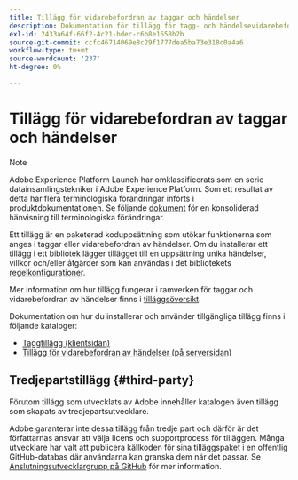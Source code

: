 ```yaml
---
title: Tillägg för vidarebefordran av taggar och händelser
description: Dokumentation för tillägg för tagg- och händelsevidarebefordran i Adobe Experience Platform.
exl-id: 2433a64f-66f2-4c21-bdec-c6b8e1658b2b
source-git-commit: ccfc46714069e8c29f1777dea5ba73e318c0a4a6
workflow-type: tm+mt
source-wordcount: '237'
ht-degree: 0%

---
```


# Tillägg för vidarebefordran av taggar och händelser

>[!NOTE]
>
>Adobe Experience Platform Launch har omklassificerats som en serie datainsamlingstekniker i Adobe Experience Platform. Som ett resultat av detta har flera terminologiska förändringar införts i produktdokumentationen. Se följande [dokument](../term-updates.md) för en konsoliderad hänvisning till terminologiska förändringar.

Ett tillägg är en paketerad koduppsättning som utökar funktionerna som anges i taggar eller vidarebefordran av händelser. Om du installerar ett tillägg i ett bibliotek lägger tillägget till en uppsättning unika händelser, villkor och/eller åtgärder som kan användas i det bibliotekets [regelkonfigurationer](../ui/managing-resources/rules.md).

Mer information om hur tillägg fungerar i ramverken för taggar och vidarebefordran av händelser finns i [tilläggsöversikt](../ui/managing-resources/extensions/overview.md).

Dokumentation om hur du installerar och använder tillgängliga tillägg finns i följande kataloger:

* [Taggtillägg (klientsidan)](./client/overview.md)
* [Tillägg för vidarebefordran av händelser (på serversidan)](./server/overview.md)

## Tredjepartstillägg {#third-party}

Förutom tillägg som utvecklats av Adobe innehåller katalogen även tillägg som skapats av tredjepartsutvecklare.

Adobe garanterar inte dessa tillägg från tredje part och därför är det författarnas ansvar att välja licens och supportprocess för tilläggen. Många utvecklare har valt att publicera källkoden för sina tilläggspaket i en offentlig GitHub-databas där användarna kan granska dem när det passar. Se [Anslutningsutvecklargrupp på GitHub](https://github.com/Connections-Developers) för mer information.
